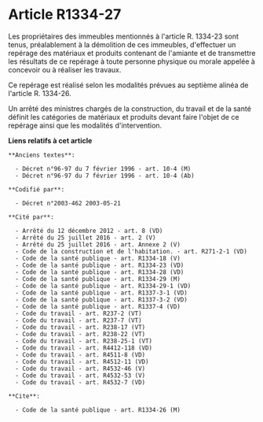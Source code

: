 # Article R1334-27

Les propriétaires des immeubles mentionnés à l'article R. 1334-23 sont tenus, préalablement à la démolition de ces immeubles,
d'effectuer un repérage des matériaux et produits contenant de l'amiante et de transmettre les résultats de ce repérage à
toute personne physique ou morale appelée à concevoir ou à réaliser les travaux.

Ce repérage est réalisé selon les modalités prévues au septième alinéa de l'article R. 1334-26.

Un arrêté des ministres chargés de la construction, du travail et de la santé définit les catégories de matériaux et produits
devant faire l'objet de ce repérage ainsi que les modalités d'intervention.

**Liens relatifs à cet article**

	**Anciens textes**:

	  - Décret n°96-97 du 7 février 1996 - art. 10-4 (M)
	  - Décret n°96-97 du 7 février 1996 - art. 10-4 (Ab)

	**Codifié par**:

	  - Décret n°2003-462 2003-05-21

	**Cité par**:

	  - Arrêté du 12 décembre 2012 - art. 8 (VD)
	  - Arrêté du 25 juillet 2016 - art. 2 (V)
	  - Arrêté du 25 juillet 2016 - art. Annexe 2 (V)
	  - Code de la construction et de l'habitation. - art. R271-2-1 (VD)
	  - Code de la santé publique - art. R1334-18 (V)
	  - Code de la santé publique - art. R1334-23 (VD)
	  - Code de la santé publique - art. R1334-28 (VD)
	  - Code de la santé publique - art. R1334-29 (M)
	  - Code de la santé publique - art. R1334-29-1 (VD)
	  - Code de la santé publique - art. R1337-3-1 (VD)
	  - Code de la santé publique - art. R1337-3-2 (VD)
	  - Code de la santé publique - art. R1337-4 (VD)
	  - Code du travail - art. R237-2 (VT)
	  - Code du travail - art. R237-7 (VT)
	  - Code du travail - art. R238-17 (VT)
	  - Code du travail - art. R238-22 (VT)
	  - Code du travail - art. R238-25-1 (VT)
	  - Code du travail - art. R4412-118 (VD)
	  - Code du travail - art. R4511-8 (VD)
	  - Code du travail - art. R4512-11 (VD)
	  - Code du travail - art. R4532-46 (V)
	  - Code du travail - art. R4532-53 (V)
	  - Code du travail - art. R4532-7 (VD)

	**Cite**:

	  - Code de la santé publique - art. R1334-26 (M)

